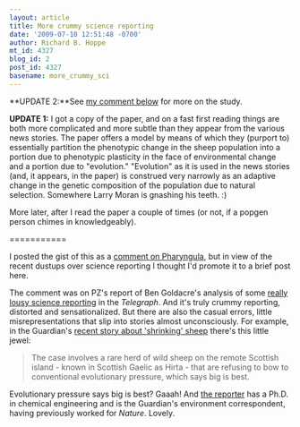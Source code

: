```yaml
---
layout: article
title: More crummy science reporting
date: '2009-07-10 12:51:48 -0700'
author: Richard B. Hoppe
mt_id: 4327
blog_id: 2
post_id: 4327
basename: more_crummy_sci
---
```

**UPDATE 2:**See [my comment below](http://pandasthumb.org/archives/2009/07/more-crummy-sci.html#comment-190246) for more on the study.

**UPDATE 1:**  I got a copy of the paper, and on a fast first reading things are both more complicated and more subtle than they appear from the various news stories.  The paper offers a model by means of which they (purport to) essentially partition the phenotypic change in the sheep population into a portion due to phenotypic plasticity in the face of environmental change and a portion due to "evolution."  "Evolution" as it is used in the news stories (and, it appears, in the paper) is construed very narrowly as an adaptive change in the genetic composition of the population due to natural selection.  Somewhere Larry Moran is gnashing his teeth.  :)

More later, after I read the paper a couple of times (or not, if a popgen person chimes in knowledgeably).

===========

I posted the gist of this as a [comment on Pharyngula](http://scienceblogs.com/pharyngula/2009/07/one_rotten_apple.php#comment-1766182), but in view of the recent dustups over science reporting I thought I'd promote it to a brief post here.

The comment was on PZ's report of Ben Goldacre's analysis of some [really lousy science reporting](http://www.badscience.net/2009/07/asking-for-it/) in the _Telegraph_.  And it's truly crummy reporting, distorted and sensationalized.  But there are also the casual errors, little misrepresentations that slip into stories almost unconsciously.  For example, in the Guardian's [recent story about 'shrinking' sheep](http://www.guardian.co.uk/environment/2009/jul/02/shrinking-sheep-climate-change) there's this little jewel:

> The case involves a rare herd of wild sheep on the remote Scottish island - known in Scottish Gaelic as Hirta - that are refusing to bow to conventional evolutionary pressure, which says big is best.

Evolutionary pressure says big is best?  Gaaah!  And [the reporter](http://www.guardian.co.uk/profile/davidadam) has a Ph.D. in chemical engineering and is the Guardian's environment correspondent, having previously worked for _Nature_.  Lovely.
